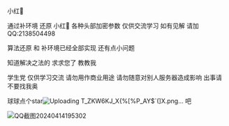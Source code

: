 小红🍠

通过补环境 还原 小红🍠 各种头部加密参数 仅供交流学习 如有见解 请加QQ:2138504498

算法还原 和 补环境已经全部实现 还有点小问题

知道解决之法的 求求您了 教教我

学生党 仅供学习交流 请勿用作商业用途 请勿随意对别人服务器造成影响 出事请不要找我奥

球球点个star![Uploading T_ZKW6KJ_X{%[%P_AY$`(]X.png…]()
吧

![QQ截图20240414195302](https://github.com/G-catmint/xiaohongshu/assets/114072401/6ff41d4d-9956-4b3b-b70d-8372073df381)


